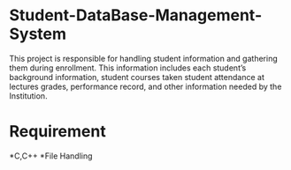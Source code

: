 # Student-DataBase-Management-System
This project is responsible for handling student information and gathering them during enrollment. This information includes each student’s background information, student courses taken student attendance at lectures grades, performance record, and other information needed by the Institution.
# Requirement
*C,C++
*File Handling
